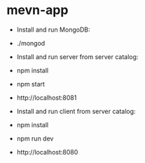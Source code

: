# mevn-app

* Install and run MongoDB:
 * ./mongod

* Install and run server from server catalog:

 * npm install
 * npm start
 * http://localhost:8081

* Install and run client from server catalog:

 * npm install
 * npm run dev
 * http://localhost:8080


